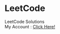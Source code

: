# LeetCode
LeetCode Solutions
<br>
My Account : <a href="https://leetcode.com/u/M2aG">Click Here!</a>
